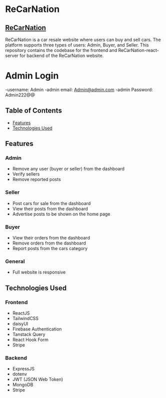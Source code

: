 # ReCarNation
## <a href="https://recarnation-react-client.web.app/">ReCarNation</a>
ReCarNation is a car resale website where users can buy and sell cars. The platform supports three types of users: Admin, Buyer, and Seller. This repository contains the codebase for the frontend and ReCarNation-react-server for backend of the ReCarNation website.

# Admin Login
-username: Admin
-admin email: Admin@admin.com
-admin Password: Admin222@@

## Table of Contents
- [Features](#features)
- [Technologies Used](#technologies-used)

## Features

### Admin
- Remove any user (buyer or seller) from the dashboard
- Verify sellers
- Remove reported posts

### Seller
- Post cars for sale from the dashboard
- View their posts from the dashboard
- Advertise posts to be shown on the home page

### Buyer
- View their orders from the dashboard
- Remove orders from the dashboard
- Report posts from the cars category

### General
- Full website is responsive

## Technologies Used

### Frontend
- ReactJS
- TailwindCSS
- daisyUI
- Firebase Authentication
- Tanstack Query
- React Hook Form
- Stripe

### Backend
- ExpressJS
- dotenv
- JWT (JSON Web Token)
- MongoDB
- Stripe
